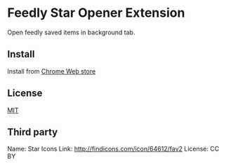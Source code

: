 Feedly Star Opener Extension
==============

Open feedly saved items in background tab.


## Install

Install from [Chrome Web store](https://chrome.google.com/webstore/detail/feedly-star-opener/hecknmjndpndohooejpacafgliphbbop)

## License

[MIT](https://github.com/tcnksm/tool/blob/master/LICENCE)

## Third party 

Name: Star Icons
Link: http://findicons.com/icon/64612/fav2
License: CC BY
